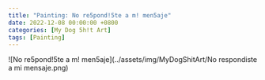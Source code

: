 ```yaml
---
title: "Painting: No re5pond!5te a m! men5aje"
date: 2022-12-08 00:00:00 +0800
categories: [My Dog 5h!t Art]
tags: [Painting]
---
```


![No re5pond!5te a m! men5aje](../assets/img/MyDogShitArt/No respondiste a mi mensaje.png)
